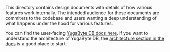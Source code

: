 This directory contains design documents with details of how various features work internally. The intended audience for these documents are commiters to the codebase and users wanting a deep understanding of what happens under the hood for various features.

You can find the user-facing [YugaByte DB docs here](https://docs.yugabyte.com/). If you want to understand the architecture of YugaByte DB, the [architecture section in the docs](https://docs.yugabyte.com/latest/architecture/) is a good place to start.

